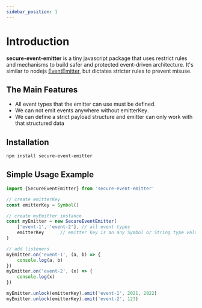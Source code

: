 ```yaml
---
sidebar_position: 1
---
```


# Introduction


**secure-event-emitter** is a tiny javascript package that uses restrict rules and mechanisms to build safer and protected event-driven architecture. It's similar to nodejs [EventEmitter](https://nodejs.org/api/events.html), but dictates stricter rules to prevent misuse.

## The Main Features

- All event types that the emitter can use must be defined․
- We can not emit events anywhere without emitterKey․
- We can define a strict payload structure and emitter can only work with that structured data

## Installation

```bash
npm install secure-event-emitter
```

## Simple Usage Example


```js
import {SecureEventEmitter} from 'secure-event-emitter'

// create emitterKey
const emitterKey = Symbol()

// create myEmitter instance
const myEmitter = new SecureEventEmitter(
    ['event-1', 'event-2'], // all event types
    emitterKey      // emitter key is an any Symbol or String type value
)

// add listeners
myEmitter.on('event-1', (a, b) => {
    console.log(a, b)
})
myEmitter.on('event-2', (x) => {
    console.log(x)
})

myEmitter.unlock(emitterKey).emit('event-1', 2021, 2022)
myEmitter.unlock(emitterKey).emit('event-2', 123)

```